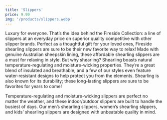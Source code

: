 ```yaml
---
title: 'Slippers'
price: 9.99
img: '/products/slippers.webp'
---
```


Luxury for everyone. That’s the idea behind the Fireside Collection: a line of slippers at an everyday price on superior quality competitive with other slipper brands. Perfect as a thoughtful gift for your loved ones, Fireside shearling slippers are sure to be their new favorite way to relax! Made with genuine Australian sheepskin lining, these affordable shearling slippers are a must for relaxing in style. But why shearling? Shearling boasts natural temperature-regulating and moisture-wicking properties. They’re a great blend of insulated and breathable, and a few of our styles even feature water-resistant designs to help protect you from the elements. Shearling is also known for its durability; these long-lasting slippers are sure to be favorites for years to come! 

Temperature-regulating and moisture-wicking slippers are perfect no matter the weather, and these indoor/outdoor slippers are built to handle the busiest of days. Our men’s shearling slippers, women’s shearling slippers, and kids’ shearling slippers are designed with unbeatable quality in mind.

